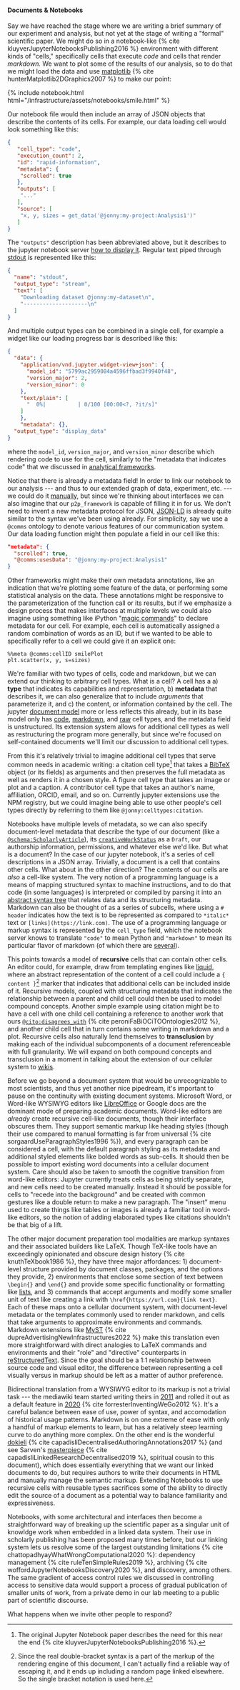 
#### Documents & Notebooks

Say we have reached the stage where we are writing a brief summary of our experiment and analysis, but not yet at the stage of writing a "formal" scientific paper. We might do so in a notebook-like {% cite kluyverJupyterNotebooksPublishing2016 %} environment with different kinds of "cells," specifically cells that execute *code* and cells that render *markdown.* We want to plot some of the results of our analysis, so to do that we might load the data and use [matplotlib](https://matplotlib.org/) {% cite hunterMatplotlib2DGraphics2007 %} to make our point:

{% include notebook.html html="/infrastructure/assets/notebooks/smile.html" %}

Our notebook file would then include an array of JSON objects that describe the contents of its cells. For example, our data loading cell would look something like this:

```json
{
   "cell_type": "code",
   "execution_count": 2,
   "id": "rapid-information",
   "metadata": {
    "scrolled": true
   },
   "outputs": [
    "..."
   ],
   "source": [
    "x, y, sizes = get_data('@jonny:my-project:Analysis1')"
   ]
}
```

The `"outputs"` description has been abbreviated above, but it describes to the jupyter notebook server [how to display it](https://ipywidgets.readthedocs.io/en/latest/examples/Widget%20Low%20Level.html). Regular text piped through [stdout](https://en.wikipedia.org/wiki/Standard_streams) is represented like this:

```json
{
  "name": "stdout",
  "output_type": "stream",
  "text": [
    "Downloading dataset @jonny:my-dataset\n",
    "--------------------\n"
  ]
}
```

And multiple output types can be combined in a single cell, for example a widget like our loading progress bar is described like this:

```json
{
  "data": {
    "application/vnd.jupyter.widget-view+json": {
      "model_id": "5799ac2959084a4596ffbad3f9940f48",
      "version_major": 2,
      "version_minor": 0
    },
    "text/plain": [
      "  0%|          | 0/100 [00:00<?, ?it/s]"
    ]
    },
    "metadata": {},
  "output_type": "display_data"
}
```

where the `model_id`, `version_major`, and `version_minor` describe which rendering code to use for the cell, similarly to the "metadata that indicates code" that we discussed in [analytical frameworks](#analytical-frameworks).

Notice that there is already a metadata field! In order to link our notebook to our analysis --- and thus to our extended graph of data, experiment, etc. --- we could do it [manually](https://jupyterbook.org/en/stable/content/metadata.html), but since we're thinking about interfaces we can also imagine that our `p2p_framework` is capable of filling it in for us. We don't need to invent a new metadata protocol for JSON, [JSON-LD](https://json-ld.org/) is already quite similar to the syntax we've been using already. For simplicity, say we use a `@comms` ontology to denote various features of our communication system. Our data loading function might then populate a field in our cell like this: 

```json
"metadata": {
  "scrolled": true,
  "@comms:usesData": "@jonny:my-project:Analysis1"
}
```

Other frameworks might make their own metadata annotations, like an indication that we're plotting some feature of the data, or performing some statistical analysis on the data. These annotations might be responsive to the parameterization of the function call or its results, but if we emphasize a design process that makes interfaces at multiple levels we could also imagine using something like iPython "[magic commands](https://ipython.readthedocs.io/en/stable/interactive/magics.html)" to declare metadata for our cell. For example, each cell is automatically assigned a random combination of words as an ID, but if we wanted to be able to specifically refer to a cell we could give it an explicit one:

```
%%meta @comms:cellID smilePlot
plt.scatter(x, y, s=sizes)
```

We're familiar with two types of cells, code and markdown, but we can extend our thinking to arbitrary cell types. What is a cell? A cell has a a) **type** that indicates its capabilities and representation, b) **metadata** that describes it, we can also generalize that to include *arguments* that parameterize it, and c) the content, or information contained by the cell. The jupyter [document model](https://jupyterlab.readthedocs.io/en/stable/api/classes/cells.cellmodel-1.html) more or less reflects this already, but in its base model only has [code](https://jupyterlab.readthedocs.io/en/stable/api/classes/cells.codecellmodel-1.html), [markdown](https://jupyterlab.readthedocs.io/en/stable/api/classes/cells.markdowncellmodel.html), and [raw](https://jupyterlab.readthedocs.io/en/stable/api/classes/cells.rawcellmodel.html) cell types, and the metadata field is unstructured. Its extension system allows for additional cell types as well as restructuring the program more generally, but since we're focused on self-contained documents we'll limit our discussion to additional cell types. 

From this it's relatively trivial to imagine additional cell types that serve common needs in academic writing: a citation cell type[^notebookcites] that takes a [BibTeX](http://www.bibtex.org/Format/) object (or its fields) as arguments and then preserves the full metadata as well as renders it in a chosen style. A figure cell type that takes an image or plot and a caption. A contributor cell type that takes an author's name, affiliation, ORCID, email, and so on. Currently jupyter extensions use the NPM registry, but we could imagine being able to use other people's cell types directly by referring to them like `@jonny:celltypes:citation`. 

[^notebookcites]: The original Jupyter Notebook paper describes the need for this near the end {% cite kluyverJupyterNotebooksPublishing2016 %}.

Notebooks have multiple levels of metadata, so we can also specify document-level metadata that describe the type of our document (like a [`@schema:ScholarlyArticle`](https://schema.org/ScholarlyArticle)), its [`creativeWorkStatus`](https://schema.org/creativeWorkStatus) as a `Draft`, our authorship information, permissions, and whatever else we'd like. But what is a document? In the case of our jupyter notebook, it's a series of cell descriptions in a JSON array. Trivially, a document is a cell that contains other cells. What about in the other direction? The contents of our cells are *also* a cell-like system. The very notion of a programming language is a means of mapping structured syntax to machine instructions, and to do that code (in some languages) is interpreted or compiled by parsing it into an [abstract syntax tree](https://en.wikipedia.org/wiki/Abstract_syntax_tree) that relates data and its structuring metadata. Markdown can also be thought of as a series of subcells, where using a `# header` indicates how the text is to be represented as compared to `*italic*` text or `[links](https://link.com)`. The use of a programming language or markup syntax is represented by the `cell_type` field, which the notebook server knows to translate `"code"` to mean Python and `"markdown"` to mean its particular flavor of markdown (of which there are [several](https://www.iana.org/assignments/markdown-variants/markdown-variants.xhtml)). 

This points towards a model of **recursive** cells that can contain other cells. An editor could, for example, draw from templating engines like [liquid](https://shopify.github.io/liquid/), where an abstract representation of the content of a cell could include a `{ content }`[^stickysyntax] marker that indicates that additional cells can be included inside of it. Recursive models, coupled with structuring metadata that indicates the relationship between a parent and child cell could then be used to model compound concepts. Another simple example using citation might be to have a cell with one child cell containing a reference to another work that ours [`@cito:disagrees_with`](https://sparontologies.github.io/cito/current/cito.html#d4e449) {% cite peroniFaBiOCiTOOntologies2012 %}, and another child cell that in turn contains some writing in markdown and a plot. Recursive cells also naturally lend themselves to **transclusion** by making each of the individual subcomponents of a document referenceable with full granularity. We will expand on both compound concepts and transclusion in a moment in talking about the extension of our cellular system to [wikis](#trackers-clients--wikis). 

[^stickysyntax]: Since the real double-bracket syntax is a part of the markup of the rendering engine of this document, I can't actually find a reliable way of escaping it, and it ends up including a random page linked elsewhere. So the single bracket notation is used here.

Before we go beyond a document system that would be unrecognizable to most scientists, and thus yet another nice pipedream, it's important to pause on the continuity with existing document systems. Microsoft Word, or Word-like WYSIWYG editors like [LibreOffice](https://www.libreoffice.org/) or Google docs are the dominant mode of preparing academic documents. Word-like editors are *already* create recursive cell-like documents, though their interface obscures them. They support semantic markup like heading styles (though their use compared to manual formatting is far from universal {% cite sorgaardUseParagraphStyles1996 %}), and every paragraph can be considered a cell, with the default paragraph styling as its metadata and additional styled elements like bolded words as sub-cells. It should then be possible to import existing word documents into a cellular document system. Care should also be taken to smooth the cognitive transition from word-like editors: Jupyter currently treats cells as being strictly separate, and new cells need to be created manually. Instead it should be possible for cells to "recede into the background" and be created with common gestures like a double return to make a new paragraph. The "insert" menu used to create things like tables or images is already a familiar tool in word-like editors, so the notion of adding elaborated types like citations shouldn't be that big of a lift.

The other major document preparation tool modalities are markup syntaxes and their associated builders like LaTeX. Though TeX-like tools have an exceedingly opinionated and obscure design history {% cite knuthTeXbook1986 %}, they have three major affordances: 1) document-level structure provided by document classes, packages, and the options they provide, 2) environments that enclose some section of text between `\begin{}` and `\end{}` and provide some specific functionality or formatting like [lists](https://www.overleaf.com/learn/latex/Lists), and 3) commands that accept arguments and modify some smaller unit of text like creating a link with `\href{https://url.com}{link text}`. Each of these maps onto a cellular document system, with document-level metadata or the templates commonly used to render markdown, and cells that take arguments to approximate environments and commands. Markdown extensions like [MyST](https://myst-parser.readthedocs.io/en/latest/) {% cite dupreAdvertisingNewInfrastructures2022 %} make this translation even more straightforward with direct analogies to LaTeX commands and environments and their "role" and "directive" counterparts in [reStructuredText](https://www.sphinx-doc.org/en/master/usage/restructuredtext/basics.html). Since the goal should be a 1:1 relationship between source code and visual editor, the difference between representing a cell visually versus in markup should be left as a matter of author preference.

Bidirectional translation from a WYSIWYG editor to its markup is not a trivial task --- the mediawiki team started writing theirs in [2011](https://www.mediawiki.org/wiki/VisualEditor) and rolled it out as a default feature in [2020](https://en.wikipedia.org/wiki/MediaWiki_version_history) {% cite forresterInventingWeGo2012 %}. It's a careful balance between ease of use, power of syntax, and accomodation of historical usage patterns. Markdown is on one extreme of ease with only a handful of markup elements to learn, but has a relatively steep learning curve to do anything more complex. On the other end is the wonderful [dokieli](https://dokie.li/) {% cite capadisliDecentralisedAuthoringAnnotations2017  %} (and see Sarven's [masterpiece](https://csarven.ca/linked-research-decentralised-web) {% cite capadisliLinkedResearchDecentralised2019 %}, spiritual cousin to this document), which does essentially everything that we want our linked documents to do, but requires authors to write their documents in HTML and manually manage the semantic markup. Extending Notebooks to use recursive cells with reusable types sacrifices some of the ability to directly edit the source of a document as a potential way to balance familiarity and expressiveness.

Notebooks, with some architectural and interfaces then become a straightforward way of breaking up the scientific paper as a singular unit of knowldge work when embedded in a linked data system. Their use in scholarly publishing has been proposed many times before, but our linking system lets us resolve some of the largest outstanding limitations {% cite chattopadhyayWhatWrongComputational2020 %}: dependency management {% cite ruleTenSimpleRules2019 %}, archiving {% cite woffordJupyterNotebooksDiscovery2020 %}, and discovery, among others. The same gradient of access control rules we discussed in controlling access to sensitive data would support a process of gradual publication of smaller units of work, from a private demo in our lab meeting to a public part of scientific discourse. 

What happens when we invite other people to respond?